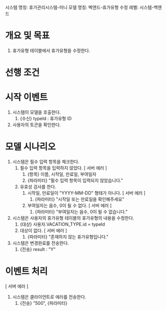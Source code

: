 시스템 명칭: 휴가관리시스템-미니
모델 명칭:  벡엔드-휴가유형 수정
레벨: 시스템-백엔드

# 개요 및 목표
1. 휴가유형 테이블에서 휴가유형을 수정한다.

# 선행 조건


# 시작 이벤트
1. 시스템이 모델을 호출한다.
	1. {수신} typeId : 휴가유형 ID
2. 사용자의 토큰을 확인한다.

# 모델 시나리오
1. 시스템은 필수 입력 항목을 체크한다.
	1. 필수 입력 항목을 입력하지 않았다. [ 서버 에러 ]
		1. {항목} 이름, 시작일, 만료일, 부여일자
		2. {파라미터} "필수 입력 항목이 입력되지 않았습니다." 
	2. 유효성 검사를 한다.
		1. 시작일, 만료일이 "YYYY-MM-DD" 형태가 아니다. [ 서버 에러 ]
			1. {파라미터} "시작일 또는 만료일을 확인해주세요" 
		2. 부여일자는 음수, 0이 될 수 없다. [ 서버 에러 ]
			1. {파라미터} "부여일자는 음수, 0이 될 수 없습니다."
2. 시스템은 사용자의 휴가유형 테이블의 휴가유형의 내용을 수정한다.
	1. {대상} 사용자.VACATION_TYPE.id = typeId
	2. 대상이 없다. [ 서버 에러 ]
		1. {파라미터} "존재하지 않는 휴가유형입니다."
3. 시스템은 변경완료를 전송한다.
	1. {전송} result : "Y"

# 이벤트 처리
[ 서버 에러 ]
1. 시스템은 클라이언트로 에러를 전송한다.
	1. {전송} "500",  {파라미터}